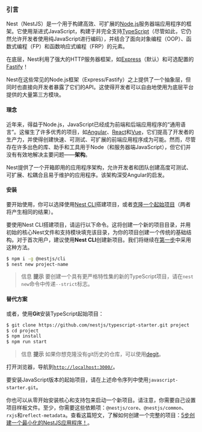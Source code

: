 ### 引言

Nest（NestJS）是一个用于构建高效、可扩展的[Node.js](https://nodejs.org/)服务器端应用程序的框架。它使用渐进式JavaScript，构建于并完全支持[TypeScript](http://www.typescriptlang.org/)（尽管如此，它仍然允许开发者使用纯JavaScript进行编码），并结合了面向对象编程（OOP）、函数式编程（FP）和函数响应式编程（FRP）的元素。

在底层，Nest利用了强大的HTTP服务器框架，如[Express](https://expressjs.com/)（默认）和可选配置的[Fastify](https://github.com/fastify/fastify)！

Nest在这些常见的Node.js框架（Express/Fastify）之上提供了一个抽象层，但同时也直接向开发者暴露了它们的API。这使得开发者可以自由地使用为底层平台提供的大量第三方模块。

#### 理念

近年来，得益于Node.js，JavaScript已经成为前端和后端应用程序的“通用语言”。这催生了许多优秀的项目，如[Angular](https://angular.dev/)、[React](https://github.com/facebook/react)和[Vue](https://github.com/vuejs/vue)，它们提高了开发者的生产力，并使得创建快速、可测试、可扩展的前端应用程序成为可能。然而，尽管存在许多出色的库、助手和工具用于Node（和服务器端JavaScript），但它们并没有有效地解决主要问题——**架构**。

Nest提供了一个开箱即用的应用程序架构，允许开发者和团队创建高度可测试、可扩展、松耦合且易于维护的应用程序。该架构深受Angular的启发。

#### 安装

要开始使用，你可以选择使用[Nest CLI](/cli/overview)搭建项目，或者[克隆一个起始项目](#alternatives)（两者将产生相同的结果）。

要使用Nest CLI搭建项目，请运行以下命令。这将创建一个新的项目目录，并用初始的核心Nest文件和支持模块填充该目录，为你的项目创建一个传统的基础结构。对于首次用户，建议使用**Nest CLI**创建新项目。我们将继续在[第一步](first-steps)中采用这种方法。

```bash
$ npm i -g @nestjs/cli
$ nest new project-name
```

> 信息 **提示** 要创建一个具有更严格特性集的新的TypeScript项目，请在`nest new`命令中传递`--strict`标志。

#### 替代方案

或者，使用**Git**安装TypeScript起始项目：

```bash
$ git clone https://github.com/nestjs/typescript-starter.git project
$ cd project
$ npm install
$ npm run start
```

> 信息 **提示** 如果你想克隆没有git历史的仓库，可以使用[degit](https://github.com/Rich-Harris/degit)。

打开浏览器，导航到[`http://localhost:3000/`](http://localhost:3000/)。

要安装JavaScript版本的起始项目，请在上述命令序列中使用`javascript-starter.git`。

你也可以从零开始安装核心和支持包来启动一个新项目。请注意，你需要自己设置项目样板文件。至少，你需要这些依赖项：`@nestjs/core`、`@nestjs/common`、`rxjs`和`reflect-metadata`。查看这篇短文，了解如何创建一个完整的项目：[5步创建一个最小化的NestJS应用程序！](https://dev.to/micalevisk/5-steps-to-create-a-bare-minimum-nestjs-app-from-scratch-5c3b)。